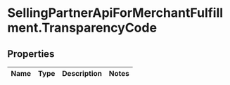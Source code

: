 # SellingPartnerApiForMerchantFulfillment.TransparencyCode

## Properties
Name | Type | Description | Notes
------------ | ------------- | ------------- | -------------
